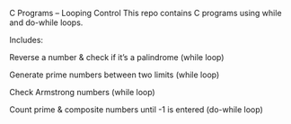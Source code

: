 C Programs – Looping Control
This repo contains C programs using while and do-while loops.

Includes:

Reverse a number & check if it’s a palindrome (while loop)

Generate prime numbers between two limits (while loop)

Check Armstrong numbers (while loop)

Count prime & composite numbers until -1 is entered (do-while loop)

